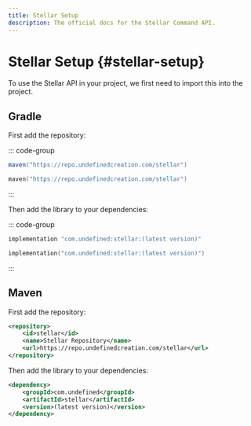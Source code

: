 ```yaml
---
title: Stellar Setup
description: The official docs for the Stellar Command API.
---
```


# Stellar Setup {#stellar-setup}

To use the Stellar API in your project, we first need to import this into the project.

## Gradle

First add the repository:

::: code-group
```groovy [build.gradle]
maven("https://repo.undefinedcreation.com/stellar")
```
```kts [build.gradle.kts]
maven("https://repo.undefinedcreation.com/stellar")
```
:::

Then add the library to your dependencies:

::: code-group
```groovy [build.gradle]
implementation "com.undefined:stellar:(latest version)"
```
```kts [build.gradle.kts]
implementation("com.undefined:stellar:(latest version)")
```
:::

## Maven

First add the repository:
```xml
<repository>
    <id>stellar</id>
    <name>Stellar Repository</name>
    <url>https://repo.undefinedcreation.com/stellar</url>
</repository>
```

Then add the library to your dependencies:
```xml
<dependency>
    <groupId>com.undefined</groupId>
    <artifactId>stellar</artifactId>
    <version>(latest version)</version>
</dependency>
```